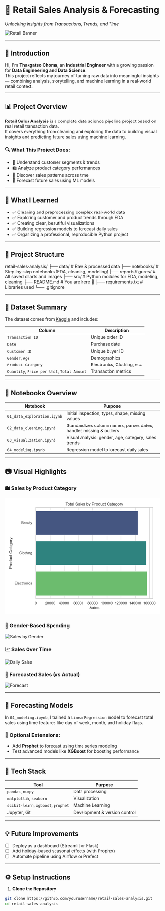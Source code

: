 # 🛒 Retail Sales Analysis & Forecasting  
*Unlocking Insights from Transactions, Trends, and Time*

![Retail Banner](reports/figures/banner.gif)

---

## 👋 Introduction

Hi, I'm **Thakgatso Choma**, an **Industrial Engineer** with a growing passion for **Data Engineering and Data Science**.  
This project reflects my journey of turning raw data into meaningful insights — combining analysis, storytelling, and machine learning in a real-world retail context.

---

## 📊 Project Overview

**Retail Sales Analysis** is a complete data science pipeline project based on real retail transaction data.  
It covers everything from cleaning and exploring the data to building visual insights and predicting future sales using machine learning.

### 🔍 What This Project Does:

- 🎯 Understand customer segments & trends
- 🛍️ Analyze product category performances
- 📅 Discover sales patterns across time
- 🔮 Forecast future sales using ML models

---

## 🧠 What I Learned

- ✅ Cleaning and preprocessing complex real-world data
- ✅ Exploring customer and product trends through EDA
- ✅ Creating clear, beautiful visualizations
- ✅ Building regression models to forecast daily sales
- ✅ Organizing a professional, reproducible Python project

---

## 📁 Project Structure

retail-sales-analysis/
├── data/ # Raw & processed data
├── notebooks/ # Step-by-step notebooks (EDA, cleaning, modeling)
├── reports/figures/ # All saved charts and images
├── src/ # Python modules for EDA, modeling, cleaning
├── README.md # You are here 👋
├── requirements.txt # Libraries used
└── .gitignore


---

## 📌 Dataset Summary

The dataset comes from [Kaggle](https://www.kaggle.com/datasets/mohammadtalib786/retail-sales-dataset) and includes:

| Column | Description |
|--------|-------------|
| `Transaction ID` | Unique order ID |
| `Date` | Purchase date |
| `Customer ID` | Unique buyer ID |
| `Gender`, `Age` | Demographics |
| `Product Category` | Electronics, Clothing, etc. |
| `Quantity`, `Price per Unit`, `Total Amount` | Transaction metrics |

---

## 🧪 Notebooks Overview

| Notebook | Purpose |
|----------|---------|
| `01_data_exploration.ipynb` | Initial inspection, types, shape, missing values |
| `02_data_cleaning.ipynb` | Standardizes column names, parses dates, handles missing & outliers |
| `03_visualization.ipynb` | Visual analysis: gender, age, category, sales trends |
| `04_modeling.ipynb` | Regression model to forecast daily sales |

---

## 📷 Visual Highlights

### 🛍️ Sales by Product Category

![Sales by Category](reports/figures/03_sales_by_category.png)

### 👥 Gender-Based Spending

![Sales by Gender](reports/figures/03_sales_by_gender.png)

### 📈 Sales Over Time

![Daily Sales](reports/figures/03_sales_over_time.png)

### 🔮 Forecasted Sales (vs Actual)

![Forecast](reports/figures/04_actual_vs_predicted.png)

---

## 🔮 Forecasting Models

In `04_modeling.ipynb`, I trained a `LinearRegression` model to forecast total sales using time features like day of week, month, and holiday flags.

### 📌 Optional Extensions:

- Add **Prophet** to forecast using time series modeling
- Test advanced models like **XGBoost** for boosting performance

---

## 🧰 Tech Stack

| Tool | Purpose |
|------|---------|
| `pandas`, `numpy` | Data processing |
| `matplotlib`, `seaborn` | Visualization |
| `scikit-learn`, `xgboost`, `prophet` | Machine Learning |
| Jupyter, Git | Development & version control |

---

## 💡 Future Improvements

- [ ] Deploy as a dashboard (Streamlit or Flask)
- [ ] Add holiday-based seasonal effects (with Prophet)
- [ ] Automate pipeline using Airflow or Prefect

---

## ⚙️ Setup Instructions

1. **Clone the Repository**

```bash
git clone https://github.com/yourusername/retail-sales-analysis.git
cd retail-sales-analysis
